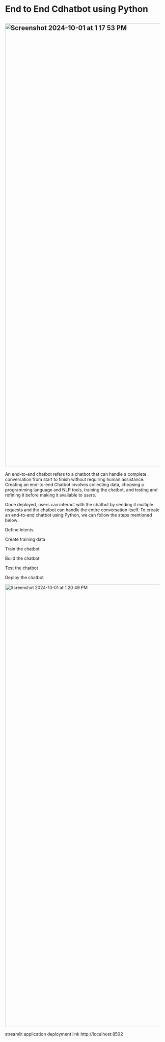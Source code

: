 # End to End Cdhatbot using Python

## <img width="1440" alt="Screenshot 2024-10-01 at 1 17 53 PM" src="https://github.com/user-attachments/assets/be8f2698-0409-498f-9999-60b592b548b2">


An end-to-end chatbot refers to a chatbot that can handle a complete conversation from start to finish without requiring human assistance. Creating an end-to-end Chatbot involves collecting data, choosing a programming language and NLP tools, training the chatbot, and testing and refining it before making it available to users.

Once deployed, users can interact with the chatbot by sending it multiple requests and the chatbot can handle the entire conversation itself. To create an end-to-end chatbot using Python, we can follow the steps mentioned below:

Define Intents

 Create training data

Train the chatbot

Build the chatbot

Test the chatbot

Deploy the chatbot

<img width="1440" alt="Screenshot 2024-10-01 at 1 20 49 PM" src="https://github.com/user-attachments/assets/8af4c771-dcaa-418a-9901-5bd093345fa4">

streamlit application deployment link http://localhost:8502


